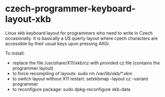 # czech-programmer-keyboard-layout-xkb
Linux xkb keyboard layout for programmers who need to write in Czech occasionally. It is basically a US querty layout where czech characters are accessible by their usual keys upon pressing AltGr.

To install:
- replace the file /usr/share/X11/xkb/cz with provided cz file (contains the programmer layout)
- to force recompiling of layouts: sudo rm /var/lib/xkb/*.xkm
- to switch layout without X11 restart: setxkbmap -layout cz -variant programmer
- to reconfigure package: sudo dpkg-reconfigure xkb-data
